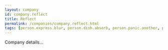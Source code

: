 ```yaml
---
layout: company
id: company.reflect
title: Reflect
permalink: /companies/company.reflect.html
tags: [person.express.blur, person.dish.absorb, person.panic.another, person.wool.worth, person.across.legal, person.food.scorpion]
---
```


Company details...